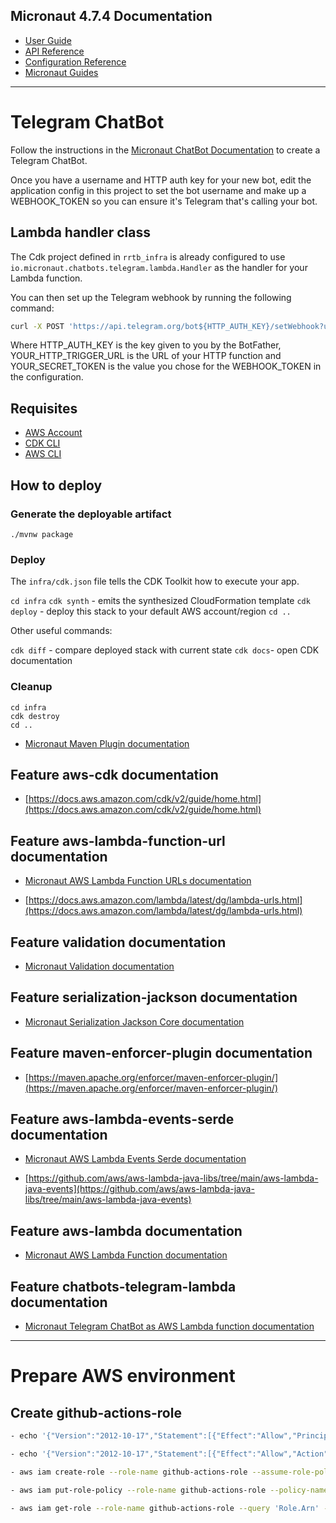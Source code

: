 ## Micronaut 4.7.4 Documentation

- [User Guide](https://docs.micronaut.io/4.7.4/guide/index.html)
- [API Reference](https://docs.micronaut.io/4.7.4/api/index.html)
- [Configuration Reference](https://docs.micronaut.io/4.7.4/guide/configurationreference.html)
- [Micronaut Guides](https://guides.micronaut.io/index.html)
---

# Telegram ChatBot

Follow the instructions in the [Micronaut ChatBot Documentation](https://micronaut-projects.github.io/micronaut-chatbots/latest/guide/) to create a Telegram ChatBot.

Once you have a username and HTTP auth key for your new bot, edit the application config in this project to set the bot username and make up a WEBHOOK_TOKEN so you can ensure it's Telegram that's calling your bot.

## Lambda handler class

The Cdk project defined in `rrtb_infra` is already configured to use `io.micronaut.chatbots.telegram.lambda.Handler` as the handler for your Lambda function.

You can then set up the Telegram webhook by running the following command:

```bash
curl -X POST 'https://api.telegram.org/bot${HTTP_AUTH_KEY}/setWebhook?url=${YOUR_HTTP_TRIGGER_URL}&secret_token=${YOUR_SECRET_TOKEN}'
```

Where HTTP_AUTH_KEY is the key given to you by the BotFather, YOUR_HTTP_TRIGGER_URL is the URL of your HTTP function and YOUR_SECRET_TOKEN is the value you chose for the WEBHOOK_TOKEN in the configuration.


## Requisites

- [AWS Account](https://aws.amazon.com/free/)
- [CDK CLI](https://docs.aws.amazon.com/cdk/v2/guide/cli.html)
- [AWS CLI](https://aws.amazon.com/cli/)

## How to deploy

### Generate the deployable artifact

```
./mvnw package
```

### Deploy

The `infra/cdk.json` file tells the CDK Toolkit how to execute your app.

`cd infra`
`cdk synth` - emits the synthesized CloudFormation template
`cdk deploy` - deploy this stack to your default AWS account/region
`cd ..`

Other useful commands:

`cdk diff` - compare deployed stack with current state
`cdk docs`- open CDK documentation

### Cleanup

```
cd infra
cdk destroy
cd ..
```


- [Micronaut Maven Plugin documentation](https://micronaut-projects.github.io/micronaut-maven-plugin/latest/)
## Feature aws-cdk documentation

- [https://docs.aws.amazon.com/cdk/v2/guide/home.html](https://docs.aws.amazon.com/cdk/v2/guide/home.html)


## Feature aws-lambda-function-url documentation

- [Micronaut AWS Lambda Function URLs documentation](https://micronaut-projects.github.io/micronaut-aws/latest/guide/index.html#amazonApiGateway)

- [https://docs.aws.amazon.com/lambda/latest/dg/lambda-urls.html](https://docs.aws.amazon.com/lambda/latest/dg/lambda-urls.html)


## Feature validation documentation

- [Micronaut Validation documentation](https://micronaut-projects.github.io/micronaut-validation/latest/guide/)


## Feature serialization-jackson documentation

- [Micronaut Serialization Jackson Core documentation](https://micronaut-projects.github.io/micronaut-serialization/latest/guide/)


## Feature maven-enforcer-plugin documentation

- [https://maven.apache.org/enforcer/maven-enforcer-plugin/](https://maven.apache.org/enforcer/maven-enforcer-plugin/)


## Feature aws-lambda-events-serde documentation

- [Micronaut AWS Lambda Events Serde documentation](https://micronaut-projects.github.io/micronaut-aws/snapshot/guide/#eventsLambdaSerde)

- [https://github.com/aws/aws-lambda-java-libs/tree/main/aws-lambda-java-events](https://github.com/aws/aws-lambda-java-libs/tree/main/aws-lambda-java-events)


## Feature aws-lambda documentation

- [Micronaut AWS Lambda Function documentation](https://micronaut-projects.github.io/micronaut-aws/latest/guide/index.html#lambda)


## Feature chatbots-telegram-lambda documentation

- [Micronaut Telegram ChatBot as AWS Lambda function documentation](https://micronaut-projects.github.io/micronaut-chatbots/latest/guide/)

---
# Prepare AWS environment

## Create github-actions-role
```bash
- echo '{"Version":"2012-10-17","Statement":[{"Effect":"Allow","Principal":{"Federated":"arn:aws:iam::'"$(aws sts get-caller-identity --query Account --output text)"':oidc-provider/token.actions.githubusercontent.com"},"Action":"sts:AssumeRoleWithWebIdentity","Condition":{"StringLike":{"token.actions.githubusercontent.com:sub":"repo:nick-barban/roboroxtestbot:*"}}}]}' > trust-policy.json
```
```bash
- echo '{"Version":"2012-10-17","Statement":[{"Effect":"Allow","Action":["cloudformation:*","s3:*","iam:*","lambda:*","dynamodb:*","sqs:*","events:*","ssm:*"],"Resource":"*"}]}' > permissions-policy.json
```
```bash
- aws iam create-role --role-name github-actions-role --assume-role-policy-document file://trust-policy.json
```
```bash
- aws iam put-role-policy --role-name github-actions-role --policy-name github-actions-policy --policy-document file://permissions-policy.json
```
```bash
- aws iam get-role --role-name github-actions-role --query 'Role.Arn' --output text
```
